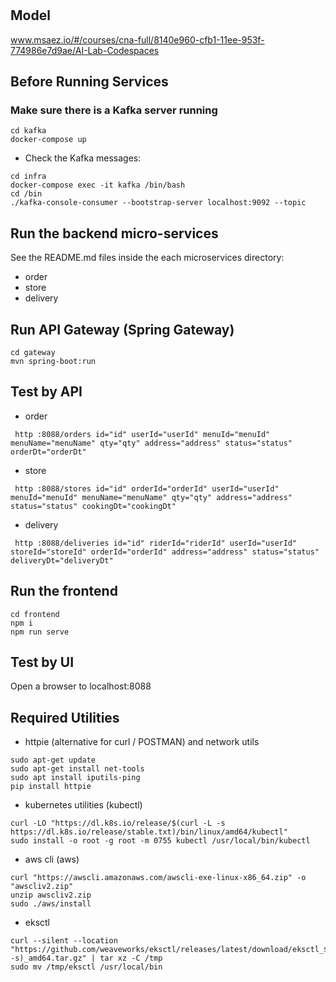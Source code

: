 # 

## Model
www.msaez.io/#/courses/cna-full/8140e960-cfb1-11ee-953f-774986e7d9ae/AI-Lab-Codespaces

## Before Running Services
### Make sure there is a Kafka server running
```
cd kafka
docker-compose up
```
- Check the Kafka messages:
```
cd infra
docker-compose exec -it kafka /bin/bash
cd /bin
./kafka-console-consumer --bootstrap-server localhost:9092 --topic
```

## Run the backend micro-services
See the README.md files inside the each microservices directory:

- order
- store
- delivery


## Run API Gateway (Spring Gateway)
```
cd gateway
mvn spring-boot:run
```

## Test by API
- order
```
 http :8088/orders id="id" userId="userId" menuId="menuId" menuName="menuName" qty="qty" address="address" status="status" orderDt="orderDt" 
```
- store
```
 http :8088/stores id="id" orderId="orderId" userId="userId" menuId="menuId" menuName="menuName" qty="qty" address="address" status="status" cookingDt="cookingDt" 
```
- delivery
```
 http :8088/deliveries id="id" riderId="riderId" userId="userId" storeId="storeId" orderId="orderId" address="address" status="status" deliveryDt="deliveryDt" 
```


## Run the frontend
```
cd frontend
npm i
npm run serve
```

## Test by UI
Open a browser to localhost:8088

## Required Utilities

- httpie (alternative for curl / POSTMAN) and network utils
```
sudo apt-get update
sudo apt-get install net-tools
sudo apt install iputils-ping
pip install httpie
```

- kubernetes utilities (kubectl)
```
curl -LO "https://dl.k8s.io/release/$(curl -L -s https://dl.k8s.io/release/stable.txt)/bin/linux/amd64/kubectl"
sudo install -o root -g root -m 0755 kubectl /usr/local/bin/kubectl
```

- aws cli (aws)
```
curl "https://awscli.amazonaws.com/awscli-exe-linux-x86_64.zip" -o "awscliv2.zip"
unzip awscliv2.zip
sudo ./aws/install
```

- eksctl 
```
curl --silent --location "https://github.com/weaveworks/eksctl/releases/latest/download/eksctl_$(uname -s)_amd64.tar.gz" | tar xz -C /tmp
sudo mv /tmp/eksctl /usr/local/bin
```

